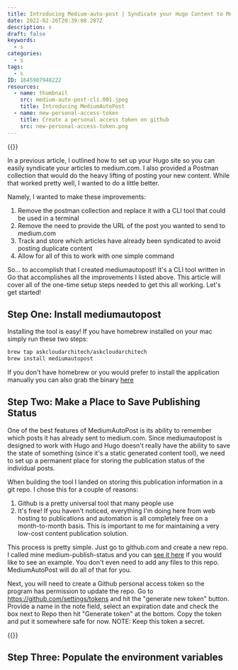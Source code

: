 ```yaml
---
title: Introducing Medium-auto-post | Syndicate your Hugo Content to Medium.com
date: 2022-02-26T20:39:08.287Z
description: s
draft: false
keywords:
  - s
categories:
  - s
tags:
  - s
ID: 1645907948222
resources:
  - name: thumbnail
    src: medium-auto-post-cli.001.jpeg
    title: Introducing MediumAutoPost
  - name: new-personal-access-token
    title: Create a personal access token on github
    src: new-personal-access-token.png
---
```

{{<img name="thumbnail" size="large">}}

In a previous article, I outlined how to set up your Hugo site so you can easily syndicate your articles to medium.com. I also provided a Postman collection that would do the heavy lifting of posting your new content. While that worked pretty well, I wanted to do a little better. 

Namely, I wanted to make these improvements:

1. Remove the postman collection and replace it with a CLI tool that could be used in a terminal
2. Remove the need to provide the URL of the post you wanted to send to medium.com
3. Track and store which articles have already been syndicated to avoid posting duplicate content
4. Allow for all of this to work with one simple command 

So... to accomplish that I created mediumautopost! It's a CLI tool written in Go that accomplishes all the improvements I listed above. This article will cover all of the one-time setup steps needed to get this all working. Let's get started!

## Step One: Install mediumautopost

Installing the tool is easy! If you have homebrew installed on your mac simply run these two steps:

```bash
brew tap askcloudarchitech/askcloudarchitech 
brew install mediumautopost
```

If you don't have homebrew or you would prefer to install the application manually you can also grab the binary [here](https://github.com/askcloudarchitech/mediumautopost/releases)

## Step Two: Make a Place to Save Publishing Status

One of the best features of MediumAutoPost is its ability to remember which posts it has already sent to medium.com. Since mediumautopost is designed to work with Hugo and Hugo doesn't really have the ability to save the state of something (since it's a static generated content tool), we need to set up a permanent place for storing the publication status of the individual posts. 

When building the tool I landed on storing this publication information in a git repo. I chose this for a couple of reasons:

1. Github is a pretty universal tool that many people use
2. It's free! If you haven't noticed, everything I'm doing here from web hosting to publications and automation is all completely free on a month-to-month basis. This is important to me for maintaining a very low-cost content publication solution. 

This process is pretty simple. Just go to github.com and create a new repo. I called mine medium-publish-status and you can [see it here](https://github.com/askcloudarchitech/medium-publish-status) if you would like to see an example. You don't even need to add any files to this repo. MediumAutoPost will do all of that for you. 

Next, you will need to create a Github personal access token so the program has permission to update the repo. Go to https://github.com/settings/tokens and hit the "generate new token" button. Provide a name in the note field, select an expiration date and check the box next to Repo then hit "Generate token" at the bottom. Copy the token and put it somewhere safe for now. NOTE: Keep this token a secret. 

{{<img name="new-personal-access-token" size="medium">}}

## Step Three: Populate the environment variables
